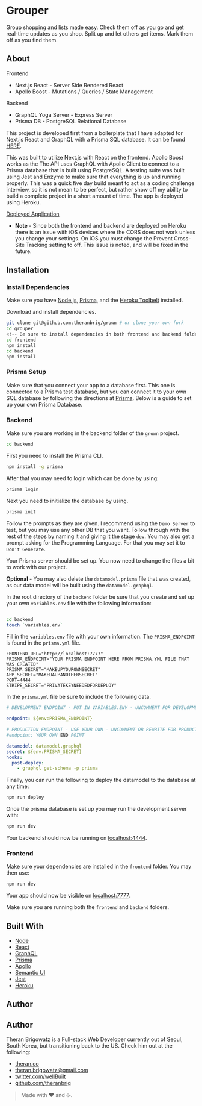 # Grouper

Group shopping and lists made easy. Check them off as you go and get real-time updates as you shop.  Split up and let others get items.  Mark them off as you find them.

## About

Frontend

- Next.js React - Server Side Rendered React
- Apollo Boost - Mutations / Queries / State Management

Backend

- GraphQL Yoga Server - Express Server
- Prisma DB - PostgreSQL Relational Database

This project is developed first from a boilerplate that I have adapted for Next.js React and GraphQL with a Prisma SQL database. It can be found [HERE](https://github.com/theranbrig/React-GraphQL-Fullstack-Boilerplate).

This was built to utilize Next.js with React on the frontend.  Apollo Boost works as the   The API uses GraphQL with Apollo Client to connect to a Prisma database that is built using PostgreSQL.  A testing suite was built using Jest and Enzyme to make sure that everything is up and running properly.  This was a quick five day build meant to act as a coding challenge interview, so it is not mean to be perfect, but rather show off my ability to build a complete project in a short amount of time.  The app is deployed using Heroku.

[Deployed Application](https://grouper-frontend.herokuapp.com)
* **Note** - Since both the frontend and backend are deployed on Heroku there is an issue with iOS devices where the CORS does not work unless you change your settings.  On iOS you must change the Prevent Cross-Site Tracking setting to off.  This issue is noted, and will be fixed in the future.

## Installation

### Install Dependencies

Make sure you have [Node.js](http://nodejs.org/), [Prisma](https://prisma.io), and the [Heroku Toolbelt](https://toolbelt.heroku.com/) installed.

Download and install dependencies.

```sh
git clone git@github.com:theranbrig/grown # or clone your own fork
cd grouper
<!-- Be sure to install dependencies in both frontend and backend folders -->
cd frontend
npm install
cd backend
npm install
```

### Prisma Setup

Make sure that you connect your app to a database first. This one is connected to a Prisma test database, but you can connect it to your own SQL database by following the directions at [Prisma](https://prisma.io). Below is a guide to set up your own Prisma Database.

### Backend

Make sure you are working in the backend folder of the `grown` project.

```sh
cd backend
```

First you need to install the Prisma CLI.

```sh
npm install -g prisma
```

After that you may need to login which can be done by using:

```sh
prisma login
```

Next you need to initialize the database by using.

```sh
prisma init
```

Follow the prompts as they are given. I recommend using the `Demo Server` to test, but you may use any other DB that you want. Follow through with the rest of the steps by naming it and giving it the stage `dev`. You may also get a prompt asking for the Programming Language. For that you may set it to `Don't Generate`.

Your Prisma server should be set up. You now need to change the files a bit to work with our project.

**Optional** - You may also delete the `datamodel.prisma` file that was created, as our data model will be built using the `datamodel.graphql`.

In the root directory of the `backend` folder be sure that you create and set up your own `variables.env` file with the following information:

```sh

cd backend
touch `variables.env`

```

Fill in the `variables.env` file with your own information. The `PRISMA_ENDPOINT` is found in the `prisma.yml` file.

```env
FRONTEND_URL="http://localhost:7777"
PRISMA_ENDPOINT="YOUR PRISMA ENDPOINT HERE FROM PRISMA.YML FILE THAT WAS CREATED"
PRISMA_SECRET="MAKEUPYOUROWNSECRET"
APP_SECRET="MAKEUAUPANOTHERSECRET"
PORT=4444
STRIPE_SECRET="PRIVATEKEYNEEDEDFORDEPLOY"
```

In the `prisma.yml` file be sure to include the following data.

```yml
# DEVELOPMENT ENDPOINT - PUT IN VARIABLES.ENV - UNCOMMENT FOR DEVELOPMENT / COMMENT OUT FOR PRODUCTION

endpoint: ${env:PRISMA_ENDPOINT}

# PRODUCTION ENDPOINT - USE YOUR OWN - UNCOMMENT OR REWRITE FOR PRODUCTION
#endpoint: YOUR OWN END POINT

datamodel: datamodel.graphql
secret: ${env:PRISMA_SECRET}
hooks:
  post-deploy:
    - graphql get-schema -p prisma
```

Finally, you can run the following to deploy the datamodel to the database at any time:

```sh
npm run deploy
```

Once the prisma database is set up you may run the development server with:

```sh
npm run dev
```

Your backend should now be running on [localhost:4444](http://localhost:4444/).

### Frontend

Make sure your dependencies are installed in the `frontend` folder. You may then use:

```sh
npm run dev
```

Your app should now be visible on [localhost:7777](http://localhost:7777/).

Make sure you are running both the `frontend` and `backend` folders.

## Built With

- [Node](https://github.com/nodejs/node)
- [React](https://reactjs.org)
- [GraphQL](https://graphql.org/)
- [Prisma](https://prisma.io)
- [Apollo](https://www.apollographql.com/client)
- [Semantic UI](https://github.com/Semantic-Org/Semantic-UI-React)
- [Jest](https://github.com/facebook/jest/)
- [Heroku](https://github.com/heroku)

## Author

## Author

Theran Brigowatz is a Full-stack Web Developer currently out of Seoul, South Korea, but transitioning back to the US. Check him out at the following:

- [theran.co](https://www.theran.co)
- theran.brigowatz@gmail.com
- [twitter.com/wellBuilt](https://www.twitter.com/wellBuilt)
- [github.com/theranbrig](https://www.github.com/theranbrig)

> Made with :heart: and :coffee:.
